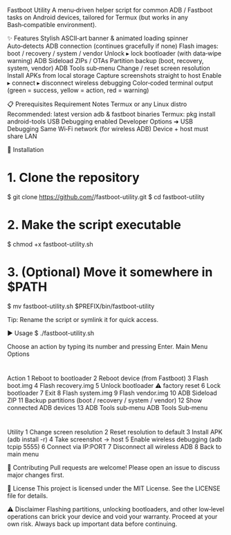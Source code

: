 Fastboot Utility
A menu‑driven helper script for common ADB / Fastboot tasks on Android devices, tailored for Termux (but works in any Bash‑compatible environment).

✨ Features
Stylish ASCII‑art banner & animated loading spinner
Auto‑detects ADB connection (continues gracefully if none)
Flash images: boot / recovery / system / vendor
Unlock ▸ lock bootloader (with data‑wipe warning)
ADB Sideload ZIPs / OTAs
Partition backup (boot, recovery, system, vendor)
ADB Tools sub‑menu
Change / reset screen resolution
Install APKs from local storage
Capture screenshots straight to host
Enable ▸ connect ▸ disconnect wireless debugging
Color‑coded terminal output (green = success, yellow = action, red = warning)

📋 Prerequisites
Requirement
Notes
Termux or any Linux distro
Recommended: latest version
adb & fastboot binaries
Termux: pkg install android-tools
USB Debugging enabled
Developer Options ➜ USB Debugging
Same Wi‑Fi network (for wireless ADB)
Device + host must share LAN

🚀 Installation
# 1. Clone the repository
$ git clone https://github.com/<your-username>/fastboot-utility.git
$ cd fastboot-utility

# 2. Make the script executable
$ chmod +x fastboot-utility.sh

# 3. (Optional) Move it somewhere in $PATH
$ mv fastboot-utility.sh $PREFIX/bin/fastboot-utility

Tip: Rename the script or symlink it for quick access.

▶️ Usage
$ ./fastboot-utility.sh

Choose an action by typing its number and pressing Enter.
Main Menu Options
#
Action
1
Reboot to bootloader
2
Reboot device (from Fastboot)
3
Flash boot.img
4
Flash recovery.img
5
Unlock bootloader ⚠ factory reset
6
Lock bootloader
7
Exit
8
Flash system.img
9
Flash vendor.img
10
ADB Sideload ZIP
11
Backup partitions (boot / recovery / system / vendor)
12
Show connected ADB devices
13
ADB Tools sub‑menu
ADB Tools Sub‑menu
#
Utility
1
Change screen resolution
2
Reset resolution to default
3
Install APK (adb install -r)
4
Take screenshot → host
5
Enable wireless debugging (adb tcpip 5555)
6
Connect via IP:PORT
7
Disconnect all wireless ADB
8
Back to main menu

🤝 Contributing
Pull requests are welcome! Please open an issue to discuss major changes first.

📜 License
This project is licensed under the MIT License. See the LICENSE file for details.

⚠️ Disclaimer
Flashing partitions, unlocking bootloaders, and other low‑level operations can brick your device and void your warranty. Proceed at your own risk. Always back up important data before continuing.

